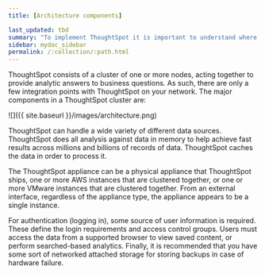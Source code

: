 ```yaml
---
title: [Architecture components]

last_updated: tbd
summary: "To implement ThoughtSpot it is important to understand where it sits within your overall analytics architecture and how it provides data to end users. "
sidebar: mydoc_sidebar
permalink: /:collection/:path.html
---
```

ThoughtSpot consists of a cluster of one or more nodes, acting together to
provide analytic answers to business questions. As such, there are only a few
integration points with ThoughtSpot on your network. The major components in a ThoughtSpot cluster are:

![]({{ site.baseurl }}/images/architecture.png)

ThoughtSpot can handle a wide variety of different data sources. ThoughtSpot
does all analysis against data in memory to help achieve fast results across
millions and billions of records of data. ThoughtSpot caches the data in order
to process it.

The ThoughtSpot appliance can be a physical appliance that ThoughtSpot ships,
one or more AWS instances that are clustered together, or one or more VMware
instances that are clustered together. From an external interface, regardless of
the appliance type, the appliance appears to be a single instance.

For authentication (logging in), some source of user information is required.
These define the login requirements and access control groups. Users must access
the data from a supported browser to view saved content, or perform
searched-based analytics. Finally, it is recommended that you have some sort of
networked attached storage for storing backups in case of hardware failure.
